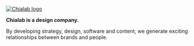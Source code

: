 [![Chialab logo](https://logos.chialab.io/chialab.svg)](https://www.chialab.it)

**Chialab is a design company.**

By developing strategy, design, software and content, we generate exciting relationships between brands and people.
